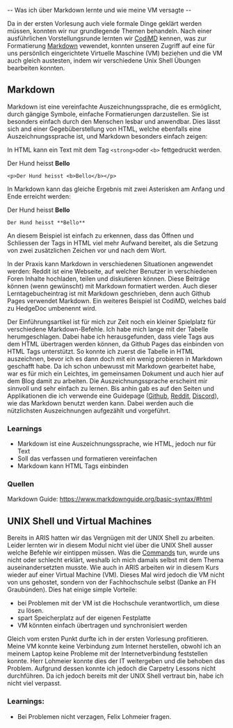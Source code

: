 -- Was ich über Markdown lernte und wie meine VM versagte --

Da in der ersten Vorlesung auch viele formale Dinge geklärt werden müssen, konnten wir nur grundlegende Themen behandeln. Nach einer ausführlichen Vorstellungsrunde lernten wir [CodiMD](https://pad.gwdg.de/) kennen, was zur Formatierung [Markdown](https://www.markdownguide.org/basic-syntax/) vewendet, konnten unseren Zugriff auf eine für uns persönlich eingerichtete Virtuelle Maschine (VM) beziehen und die VM auch gleich austesten, indem wir verschiedene Unix Shell Übungen bearbeiten konnten. 

## Markdown
Markdown ist eine vereinfachte Auszeichnungssprache, die es ermöglicht, durch gängige Symbole, einfache Formatierungen darzustellen. Sie ist besonders einfach durch den Menschen lesbar und anwendbar. Dies lässt sich and einer Gegebüberstellung von HTML, welche ebenfalls eine Auszeichnungssprache ist, und Markdown besonders einfach zeigen: 

In HTML kann ein Text mit dem Tag `<strong>`oder `<b>` fettgedruckt werden.
<p>Der Hund heisst <b>Bello</b></p>

    <p>Der Hund heisst <b>Bello</b></p>

In Markdown kann das gleiche Ergebnis mit zwei Asterisken am Anfang und Ende erreicht werden:

Der Hund heisst **Bello**

    Der Hund heisst **Bello**

An diesem Beispiel ist einfach zu erkennen, dass das Öffnen und Schliessen der Tags in HTML viel mehr Aufwand bereitet, als die Setzung von zwei zusätzlichen Zeichen vor und nach dem Wort. 


In der Praxis kann Markdown in verschiedenen Situationen angewendet werden: Reddit ist eine Webseite, auf welcher Benutzer in verschiedenen Foren Inhalte hochladen, teilen und diskutieren können. Diese Beiträge können (wenn gewünscht) mit Markdown formatiert werden. Auch dieser Lerntagebucheintrag ist mit Markdown geschrieben, denn auch Github Pages verwendet Markdown. Ein weiteres Beispiel ist CodiMD, welches bald zu HedgeDoc umbenennt wird. 

Der Einführungsartikel ist für mich zur Zeit noch ein kleiner Spielplatz für verschiedene Markdown-Befehle. Ich habe mich lange mit der Tabelle herumgeschlagen. Dabei habe ich herausgefunden, dass viele Tags aus dem HTML übertragen werden können, da Github Pages das einbinden von HTML Tags unterstützt. So konnte ich zuerst die Tabelle in HTML auszeichnen, bevor ich es dann doch mit ein wenig probieren in Markdown geschafft habe. Da ich schon unbewusst mit Markdown gearbeitet habe, war es für mich ein Leichtes, im gemeinsamen Dokument und auch hier auf dem Blog damit zu arbeiten. Die Auszeichnungssprache erscheint mir sinnvoll und sehr einfach zu lernen. Bis anhin gab es auf den Seiten und Applikationen die ich verwende eine Guidepage ([Github](https://guides.github.com/features/mastering-markdown/), [Reddit](https://www.reddit.com/wiki/markdown), [Discord](https://support.discord.com/hc/de/articles/210298617-Markdown-Text-101-Chat-Formatierung-Fett-Kursiv-Unterstrichen)), wie das Markdown benutzt werden kann. Dabei werden auch die nützlichsten Auszeichnungen aufgezählt und vorgeführt. 

### Learnings
- Markdown ist eine Auszeichnungssprache, wie HTML, jedoch nur für Text
- Soll das verfassen und formatieren vereinfachen
- Markdown kann HTML Tags einbinden

### Quellen
Markdown Guide: <https://www.markdownguide.org/basic-syntax/#html>


## UNIX Shell und Virtual Machines
Bereits in ARIS hatten wir das Vergnügen mit der UNIX Shell zu arbeiten. Leider lernten wir in diesem Modul nicht viel über die UNIX Shell ausser welche Befehle wir eintippen müssen. Was die [Commands](https://librarycarpentry.org/lc-shell/reference.html) tun, wurde uns nicht oder schlecht erklärt, weshalb ich mich damals selbst mit dem Thema auseinandersetzten musste. Wie auch in ARIS arbeiten wir in diesem Kurs wieder auf einer Virtual Machine (VM). Dieses Mal wird jedoch die VM nicht von uns gehostet, sondern von der Fachhochschule selbst (Danke an FH Graubünden). Dies hat einige simple Vorteile:
- bei Problemen mit der VM ist die Hochschule verantwortlich, um diese zu lösen. 
- spart Speicherplatz auf der eigenen Festplatte
- VM könnten einfach übertragen und synchronisiert werden

Gleich vom ersten Punkt durfte ich in der ersten Vorlesung profitieren. Meine VM konnte keine Verbindung zum Internet herstellen, obwohl ich an meinem Laptop keine Probleme mit der Internetverbindung feststellen konnte. Herr Lohmeier konnte dies der IT weitergeben und die behoben das Problem. Aufgrund dessen konnte ich jedoch die Carpetry Lessons nicht durchführen. Da ich jedoch bereits mit der UNIX Shell vertraut bin, habe ich nicht viel verpasst. 

### Learnings:
- Bei Problemen nicht verzagen, Felix Lohmeier fragen. 

